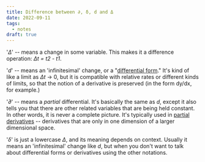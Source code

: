 ```yaml
---
title: Difference between ∂, δ, d and Δ
date: 2022-09-11
tags:
  - notes
draft: true
---
```


'_Δ_' -- means a change in some variable. This makes it a difference operation: _Δt = t2 - t1_.

'_d_' -- means an 'infinitesimal' change, or a "[differential form](http://en.wikipedia.org/wiki/Differential_form)." It's kind of like a limit as _Δt_ -> 0, but it is compatible with relative rates or different kinds of limits, so that the notion of a derivative is preserved (in the form dy/dx, for example.)

'_∂_' -- means a _partial_ differential. It's basically the same as _d_, except it also tells you that there are other related variables that are being held constant. In other words, it is never a complete picture. It's typically used in [partial derivatives](http://en.wikipedia.org/wiki/Partial_derivative) -- derivatives that are only in one dimension of a larger dimensional space.

'_δ_' is just a lowercase _Δ_, and its meaning depends on context. Usually it means an 'infinitesimal' change like _d_, but when you don't want to talk about differential forms or derivatives using the other notations.
